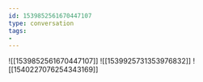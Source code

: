```yaml
---
id: 1539852561670447107
type: conversation
tags:
- 
---
```

![[1539852561670447107]]
![[1539925731353976832]]
![[1540227076254343169]]

